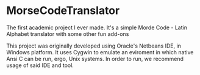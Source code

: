 # MorseCodeTranslator
The first academic project I ever made. It's a simple Morde Code - Latin Alphabet translator with some other fun add-ons

This project was originally developed using Oracle's Netbeans IDE, in Windows platform. It uses Cygwin to emulate an eviroment in which native Ansi C can be run, ergo, Unix systems. In order to run, we recommend usage of said IDE and tool.  